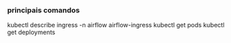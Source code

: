 ### principais comandos

kubectl describe ingress -n airflow airflow-ingress
kubectl get pods
kubectl get deployments